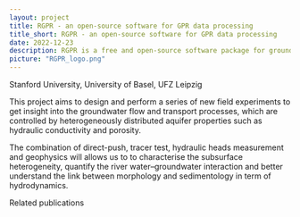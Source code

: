 ```yaml
---
layout: project
title: RGPR - an open-source software for GPR data processing
title_short: RGPR - an open-source software for GPR data processing
date: 2022-12-23
description: RGPR is a free and open-source software package for ground-penetrating radar (GPR) data processing, export/import, visualisation, etc.
picture: "RGPR_logo.png"
---
```


<article>
  <p class="authors"></p>
  <p class="journal">Stanford University, University of Basel, UFZ Leipzig</p>
  <p class="description">This project aims to design and perform a series of new field experiments to get insight into the groundwater
	  flow and transport processes, which are controlled by heterogeneously distributed aquifer properties such as hydraulic conductivity and porosity.</p>
	  <p class="description">The combination of direct-push, tracer test, hydraulic heads measurement and geophysics will allows us to
	  to characterise the subsurface heterogeneity, quantify the river water–groundwater interaction and
	  better understand the link between morphology and sedimentology in term of hydrodynamics.</p>
    <p class="description">Related publications</p>
</article>
